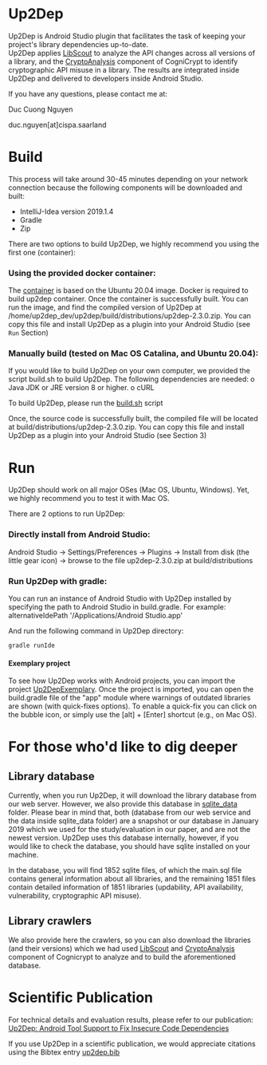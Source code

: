 # Up2Dep

Up2Dep is Android Studio plugin that facilitates the task of keeping your project's library dependencies up-to-date.<br>
Up2Dep applies [LibScout](https://github.com/reddr/LibScout) to analyze the API changes across all versions of a library, and the [CryptoAnalysis](https://github.com/CROSSINGTUD/CryptoAnalysis) component of CogniCrypt to identify cryptographic API misuse in a library. The results are integrated inside Up2Dep and delivered to developers inside Android Studio.

If you have any questions, please contact me at:

Duc Cuong Nguyen

duc.nguyen[at]cispa.saarland


# Build

This process will take around 30-45 minutes depending on your network connection because the following components will be downloaded and built:

- IntelliJ-Idea version 2019.1.4
- Gradle 
- Zip 

There are two options to build Up2Dep, we highly recommend you using the first one (container):

###	Using the provided docker container:

The [container](https://github.com/ngcuongst/up2dep/tree/master/docker-container) is based on the Ubuntu 20.04 image. Docker is required to build up2dep container. Once the container is successfully built. You can run the image, and find the compiled version of Up2Dep at /home/up2dep_dev/up2dep/build/distributions/up2dep-2.3.0.zip. You can copy this file and install Up2Dep as a plugin into your Android Studio (see `Run` Section) 

###	Manually build (tested on Mac OS Catalina, and Ubuntu 20.04):

  If you would like to build Up2Dep on your own computer, we provided the script build.sh to build Up2Dep. The following dependencies are needed:
  o	Java JDK or JRE version 8 or higher. 
  o	cURL
  
  To build Up2Dep, please run the [build.sh](https://github.com/ngcuongst/up2dep/tree/master/build.sh) script 
  
  Once, the source code is successfully built, the compiled file will be located at build/distributions/up2dep-2.3.0.zip. You can copy this file and install Up2Dep as a plugin into your Android Studio (see Section 3)


# Run
Up2Dep should work on all major OSes (Mac OS, Ubuntu, Windows). Yet, we highly recommend you to test it with Mac OS. 

There are 2 options to run Up2Dep:

### Directly install from Android Studio: 
Android Studio -> Settings/Preferences -> Plugins -> Install from disk (the little gear icon) -> browse to the file up2dep-2.3.0.zip at build/distributions

###	Run Up2Dep with gradle: 
You can run an instance of Android Studio with Up2Dep installed by specifying the path to Android Studio in build.gradle. 
For example:
alternativeIdePath '/Applications/Android Studio.app'

And run the following command in Up2Dep directory: 
```console
gradle runIde
```

#### Exemplary project
To see how Up2Dep works with Android projects, you can import the project [Up2DepExemplary](https://github.com/ngcuongst/up2dep/tree/master/sample_projects). Once the project is imported, you can open the build.gradle file of the "app" module where warnings of outdated libraries are shown (with quick-fixes options). To enable a quick-fix you can click on the bubble icon, or simply use the [alt] + [Enter] shortcut (e.g., on Mac OS).

# For those who'd like to dig deeper 
## Library database
Currently, when you run Up2Dep, it will download the library database from our web server. However, we also provide this database in [sqlite_data](https://github.com/ngcuongst/up2dep/tree/master/sqlite_data) folder. Please bear in mind that, both (database from our web service and the data inside sqlite_data folder) are a snapshot or our database in January 2019 which we used for the study/evaluation in our paper, and are not the newest version. Up2Dep uses this database internally, however, if you would like to check the database, you should have sqlite installed on your machine.

In the database, you will find 1852 sqlite files, of which the main.sql file contains general information about all libraries, and the remaining 1851 files contain detailed information of 1851 libraries (updability, API availability, vulnerability, cryptographic API misuse).

## Library crawlers
We also provide here the crawlers, so you can also download the libraries (and their versions) which we had used [LibScout](https://github.com/reddr/LibScout) and [CryptoAnalysis](https://github.com/CROSSINGTUD/CryptoAnalysis) component of Cognicrypt to analyze and to build the aforementioned database.

# Scientific Publication
For technical details and evaluation results, please refer to our publication:
[Up2Dep: Android Tool Support to Fix Insecure Code Dependencies](https://cispa.de/en/research/publications/3324-up2dep-android-tool-support-to-fix-insecure-code-dependencies)

If you use Up2Dep in a scientific publication, we would appreciate citations using the Bibtex entry [up2dep.bib](https://github.com/ngcuongst/up2dep/tree/master/publication/up2dep.bib)
